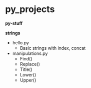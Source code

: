 # py_projects
**py-stuff**


**strings**
- hello.py 
  - Basic strings with index, concat 
- manipulations.py
  - Find()
  - Replace()
  - Title()
  - Lower()
  - Upper()
